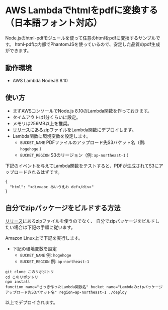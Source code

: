 # AWS Lambdaでhtmlをpdfに変換する（日本語フォント対応）

Node.jsのhtml-pdfモジュールを使って任意のhtmlをpdfに変換するサンプルです。
html-pdfは内部でPhantomJSを使っているので、安定した品質のpdf生成ができます。


## 動作環境

- AWS Lambda NodeJS 8.10


## 使い方

- まずAWSコンソールでNode.js 8.10のLambda関数を作っておきます。
- タイムアウトは1分くらいに設定。
- メモリは256MB以上を推奨。
- [リリース](https://github.com/aoyama-val/lambda-html2pdf/releases)にあるzipファイルをLambda関数にデプロイします。
- Lambda関数に環境変数を設定します。
  - `BUCKET_NAME` PDFファイルのアップロード先S3バケット名（例: `hogehoge` ）
  - `BUCKET_REGION` S3のリージョン（例: `ap-northeast-1` ）

下記のイベントを与えてLambda関数をテストすると、PDFが生成されてS3にアップロードされるはずです。

```
{
  "html": "<div>abc あいうえお def</div>"
}
```


## 自分でzipパッケージをビルドする方法

[リリース](https://github.com/aoyama-val/lambda-html2pdf/releases)にあるzipファイルを使うのでなく、
自分でzipパッケージをビルドしたい場合は下記の手順に従います。

Amazon Linux上で下記を実行します。

- 下記の環境変数を設定
  - `BUCKET_NAME` 例: `hogehoge`
  - `BUCKET_REGION` 例: `ap-northeast-1`

```
git clone このリポジトリ
cd このリポジトリ
npm install
function_name="さっき作ったLambda関数名" bucket_name="Lambdaのzipパッケージアップロード先S3バケット名" region=ap-northeast-1 ./deploy
```

以上でデプロイされます。
